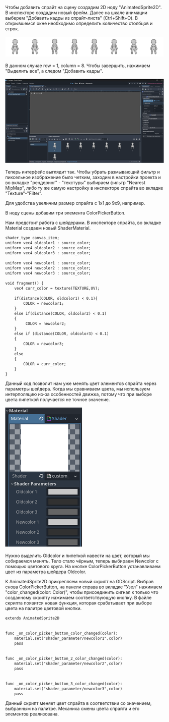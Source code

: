 Чтобы добавить спрайт на сцену создадим 2D ноду "AnimatedSprite2D". В инспекторе создадим новый фрейм. Далее на шкале анимации выберем "Добавить кадры из спрайт-листа" (Ctrl+Shift+O). В открывшемся окне необходимо определить количество столбцов и строк.  
<br/>
![](images/FemDownIdle.png)  
<br/>
В данном случае row = 1, column = 8.
Чтобы завершить, нажимаем "Выделить все", а следом "Добавить кадры".  
<br/>
![](images/Pasted%20image%2020231104181433.png)  
<br/>
Теперь интерфейс выглядит так.
Чтобы убрать размывающий фильтр и пиксельное изображение было четким, заходим в настройки проекта и во вкладке "рендеринг" - "текстуры" выбираем фильтр "Nearest MipMap", либо ту же самую настройку в инспекторе спрайта во вкладке "Texture"-"Filter".

Для удобства увеличим размер спрайта с 1х1 до 9х9, например.

В ноду сцены добавим три элемента ColorPickerButton.

Нам предстоит работа с шейдерами. В инспекторе спрайта, во вкладке Material создаем новый ShaderMaterial.

```
shader_type canvas_item;
uniform vec4 oldcolor1 : source_color;
uniform vec4 oldcolor2 : source_color;
uniform vec4 oldcolor3 : source_color;

uniform vec4 newcolor1 : source_color;
uniform vec4 newcolor2 : source_color;
uniform vec4 newcolor3 : source_color;

void fragment() {
    vec4 curr_color = texture(TEXTURE,UV); 
	
    if(distance(COLOR, oldcolor1) < 0.1){
        COLOR = newcolor1;
	}
	else if(distance(COLOR, oldcolor2) < 0.1)
	{
		 COLOR = newcolor2;
    }
	else if (distance(COLOR, oldcolor3) < 0.1)
	{
        COLOR = newcolor3;
    }
	else
	{
        COLOR = curr_color;
    }
}
```
Данный код позволит нам уже менять цвет элементов спрайта через параметры шейдера.
Когда мы сравниваем цвета, мы используем интерполяцию из-за особенностей движка, потому что при выборе цвета пипеткой получается не точное значение.  
<br/>
![](images/Pasted%20image%2020231108124750.png)  
<br/>
Нужно выделить Oldcolor и пипеткой навести на цвет, который мы собираемся менять. Тело стало чёрным, теперь выбираем Newcolor с помощью цветового круга. На кнопке ColorPickerButton устанавливаем цвет из параметра шейдера Oldcolor.

К AnimatedSprite2D прикрепляем новый скрипт на GDScript. Выбрав снова ColorPickerButton, на панели справа во вкладке "Узел" нажимаем "color_changed(color: Color)", чтобы присоединить сигнал к только что созданному скрипту нажимаем соответствующую кнопку. В файле скрипта появится новая функция, которая срабатывает при выборе цвета на палитре цветовой кнопки.
```GDScript
extends AnimatedSprite2D


func _on_color_picker_button_color_changed(color):
	material.set("shader_parameter/newcolor1",color)
	pass 


func _on_color_picker_button_2_color_changed(color):
	material.set("shader_parameter/newcolor2",color)
	pass


func _on_color_picker_button_3_color_changed(color):
	material.set("shader_parameter/newcolor3",color)
	pass 
```
Данный скрипт меняет цвет спрайта в соответствии со значением, выбранным на палитре.
Механика смены цвета спрайта и его элементов реализована.
